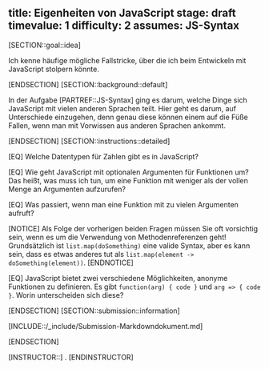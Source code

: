 title: Eigenheiten von JavaScript
stage: draft
timevalue: 1
difficulty: 2
assumes: JS-Syntax
---
[SECTION::goal::idea]

Ich kenne häufige mögliche Fallstricke, über die ich beim Entwickeln mit JavaScript stolpern könnte.

[ENDSECTION]
[SECTION::background::default]

In der Aufgabe [PARTREF::JS-Syntax] ging es darum, welche Dinge sich JavaScript mit vielen anderen
Sprachen teilt. Hier geht es darum, auf Unterschiede einzugehen, denn genau diese können einem auf
die Füße Fallen, wenn man mit Vorwissen aus anderen Sprachen ankommt.

[ENDSECTION]
[SECTION::instructions::detailed]

[EQ] Welche Datentypen für Zahlen gibt es in JavaScript?

[EQ] Wie geht JavaScript mit optionalen Argumenten für Funktionen um? Das heißt, was muss ich tun,
um eine Funktion mit weniger als der vollen Menge an Argumenten aufzurufen?

[EQ] Was passiert, wenn man eine Funktion mit zu vielen Argumenten aufruft?

[NOTICE]
Als Folge der vorherigen beiden Fragen müssen Sie oft vorsichtig sein, wenn es um die Verwendung
von Methodenreferenzen geht! Grundsätzlich ist `list.map(doSomething)` eine valide Syntax, aber es
kann sein, dass es etwas anderes tut als `list.map(element -> doSomething(element))`.
[ENDNOTICE]

[EQ] JavaScript bietet zwei verschiedene Möglichkeiten, anonyme Funktionen zu definieren.
Es gibt `function(arg) { code }` und `arg => { code }`. Worin unterscheiden sich diese?

[ENDSECTION]
[SECTION::submission::information]

[INCLUDE::/_include/Submission-Markdowndokument.md]

[ENDSECTION]

[INSTRUCTOR::]
.
[ENDINSTRUCTOR]
